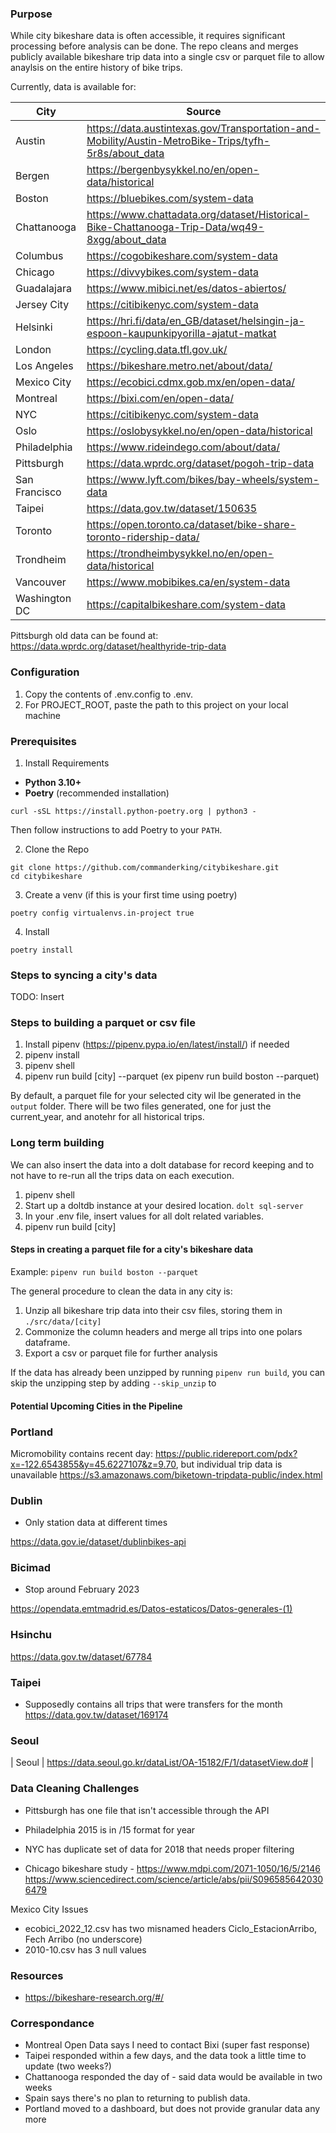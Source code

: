 ### Purpose

While city bikeshare data is often accessible, it requires significant processing before analysis can be done. The repo cleans and merges publicly available bikeshare trip data into a single csv or parquet file to allow anaylsis on the entire history of bike trips.

Currently, data is available for:

| City          | Source |
| -----------   | ----------- |
| Austin        | <https://data.austintexas.gov/Transportation-and-Mobility/Austin-MetroBike-Trips/tyfh-5r8s/about_data> |
| Bergen        | <https://bergenbysykkel.no/en/open-data/historical> |
| Boston        | <https://bluebikes.com/system-data>  |
| Chattanooga   | <https://www.chattadata.org/dataset/Historical-Bike-Chattanooga-Trip-Data/wq49-8xgg/about_data> | 
| Columbus      | <https://cogobikeshare.com/system-data> |
| Chicago       | <https://divvybikes.com/system-data> |
| Guadalajara   | <https://www.mibici.net/es/datos-abiertos/> |
| Jersey City   | <https://citibikenyc.com/system-data> |
| Helsinki      | <https://hri.fi/data/en_GB/dataset/helsingin-ja-espoon-kaupunkipyorilla-ajatut-matkat> |
| London        | <https://cycling.data.tfl.gov.uk/> |
| Los Angeles   | <https://bikeshare.metro.net/about/data/> |
| Mexico City   | <https://ecobici.cdmx.gob.mx/en/open-data/> |
| Montreal      | <https://bixi.com/en/open-data/> |
| NYC           | <https://citibikenyc.com/system-data> |
| Oslo          | <https://oslobysykkel.no/en/open-data/historical> |
| Philadelphia  | <https://www.rideindego.com/about/data/> |
| Pittsburgh    | <https://data.wprdc.org/dataset/pogoh-trip-data> |
| San Francisco | <https://www.lyft.com/bikes/bay-wheels/system-data> |
| Taipei        | <https://data.gov.tw/dataset/150635> | 
| Toronto       | <https://open.toronto.ca/dataset/bike-share-toronto-ridership-data/> |
| Trondheim     | https://trondheimbysykkel.no/en/open-data/historical | 
| Vancouver     | <https://www.mobibikes.ca/en/system-data> | 
| Washington DC | <https://capitalbikeshare.com/system-data> | 

Pittsburgh old data can be found at: https://data.wprdc.org/dataset/healthyride-trip-data

### Configuration

1. Copy the contents of .env.config to .env. 
2. For PROJECT_ROOT, paste the path to this project on your local machine

### Prerequisites

1. Install Requirements

- **Python 3.10+**
- **Poetry** (recommended installation)

```
curl -sSL https://install.python-poetry.org | python3 -
```

Then follow instructions to add Poetry to your `PATH`. 

2. Clone the Repo
```
git clone https://github.com/commanderking/citybikeshare.git
cd citybikeshare
```

3. Create a venv (if this is your first time using poetry)

```
poetry config virtualenvs.in-project true
```

4. Install 

```
poetry install
```



### Steps to syncing a city's data

TODO: Insert 

### Steps to building a parquet or csv file

1. Install pipenv (https://pipenv.pypa.io/en/latest/install/) if needed
2. pipenv install
3. pipenv shell
4. pipenv run build [city] --parquet (ex pipenv run build boston --parquet)


By default, a parquet file for your selected city wil lbe generated in the `output` folder. There will be two files generated, one for just the current_year, and anotehr for all historical trips.

### Long term building

We can also insert the data into a dolt database for record keeping and to not have to re-run all the trips data on each execution. 

1. pipenv shell
2. Start up a doltdb instance at your desired location. `dolt sql-server`
3. In your .env file, insert values for all dolt related variables. 
2. pipenv run build [city] 


#### Steps in creating a parquet file for a city's bikeshare data

Example:
`pipenv run build boston --parquet`

The general procedure to clean the data in any city is:

1. Unzip all bikeshare trip data into their csv files, storing them in `./src/data/[city]`
2. Commonize the column headers and merge all trips into one polars dataframe.
3. Export a csv or parquet file for further analysis

If the data has already been unzipped by running `pipenv run build`, you can skip the unzipping step by adding `--skip_unzip` to

#### Potential Upcoming Cities in the Pipeline

### Portland
Micromobility contains recent day: https://public.ridereport.com/pdx?x=-122.6543855&y=45.6227107&z=9.70, but individual trip data is unavailable
https://s3.amazonaws.com/biketown-tripdata-public/index.html

### Dublin 
- Only station data at different times

https://data.gov.ie/dataset/dublinbikes-api

### Bicimad
- Stop around February 2023

https://opendata.emtmadrid.es/Datos-estaticos/Datos-generales-(1)

### Hsinchu 

https://data.gov.tw/dataset/67784

### Taipei 
- Supposedly contains all trips that were transfers for the month
https://data.gov.tw/dataset/169174

### Seoul

| Seoul         | <https://data.seoul.go.kr/dataList/OA-15182/F/1/datasetView.do#> |



### Data Cleaning Challenges

- Pittsburgh has one file that isn't accessible through the API

- Philadelphia 2015 is in /15 format for year

- NYC has duplicate set of data for 2018 that needs proper filtering

- Chicago bikeshare study - https://www.mdpi.com/2071-1050/16/5/2146
https://www.sciencedirect.com/science/article/abs/pii/S0965856420306479

Mexico City Issues 
-  ecobici_2022_12.csv has two misnamed headers Ciclo_EstacionArribo, Fech Arribo (no underscore)
- 2010-10.csv has 3 null values


### Resources 

- https://bikeshare-research.org/#/

### Correspondance

- Montreal Open Data says I need to contact Bixi (super fast response)
- Taipei responded within a few days, and the data took a little time to update (two weeks?)
- Chattanooga responded the day of - said data would be available in two weeks
- Spain says there's no plan to returning to publish data. 
- Portland moved to a dashboard, but does not provide granular data any more